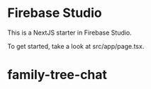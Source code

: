 # Firebase Studio

This is a NextJS starter in Firebase Studio.

To get started, take a look at src/app/page.tsx.
# family-tree-chat
